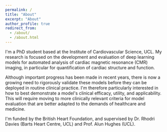 ```yaml
---
permalink: /
title: "About"
excerpt: "About"
author_profile: true
redirect_from: 
  - /about/
  - /about.html
---
```


I'm a PhD student based at the Institute of Cardiovascular Science, UCL. My research is focused on the development and evaluation of deep learning models for automated analysis of cardiac magnetic resonance (CMR) imaging, in particular for quantification of cardiac structure and function. 

Although important progress has been made in recent years, there is now a growing need to rigorously validate these models before they can be deployed in routine clinical practice. I'm therefore particularly interested in how to best demonstrate a model's clinical efficacy, utility, and applicability. This will require moving to more clinically relevant criteria for model evaluation that are better adapted to the demands of healthcare and medicine. 

I'm funded by the British Heart Foundation, and supervised by Dr. Rhodri Davies (Barts Heart Centre, UCL) and Prof. Alun Hughes (UCL). 
